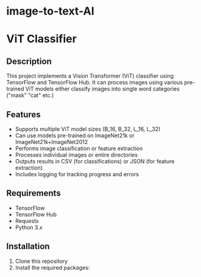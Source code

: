# image-to-text-AI
# ViT Classifier

## Description

This project implements a Vision Transformer (ViT) classifier using TensorFlow and TensorFlow Hub. It can process images using various pre-trained ViT models either classify images into single word categories ("mask" "cat" etc.)

## Features

- Supports multiple ViT model sizes (B_16, B_32, L_16, L_32)
- Can use models pre-trained on ImageNet21k or ImageNet21k+ImageNet2012
- Performs image classification or feature extraction
- Processes individual images or entire directories
- Outputs results in CSV (for classifications) or JSON (for feature extraction)
- Includes logging for tracking progress and errors

## Requirements

- TensorFlow
- TensorFlow Hub
- Requests
- Python 3.x

## Installation

1. Clone this repository
2. Install the required packages:
